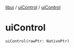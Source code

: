 [libui](../README.md) / [uiControl](README.md) / [uiControl](ui-control.md)

# uiControl

`uiControl(rawPtr: NativePtr)`